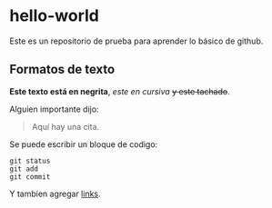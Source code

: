 # hello-world

Este es un repositorio de prueba para aprender lo básico de github.

## Formatos de texto

**Este texto está en negrita**, *este en cursiva* ~~y este tachado~~.

Alguien importante dijo:
>Aquí hay una cita.

Se puede escribir un bloque de codigo:
```
git status
git add
git commit
```
Y tambien agregar [links](www.google.cl).
